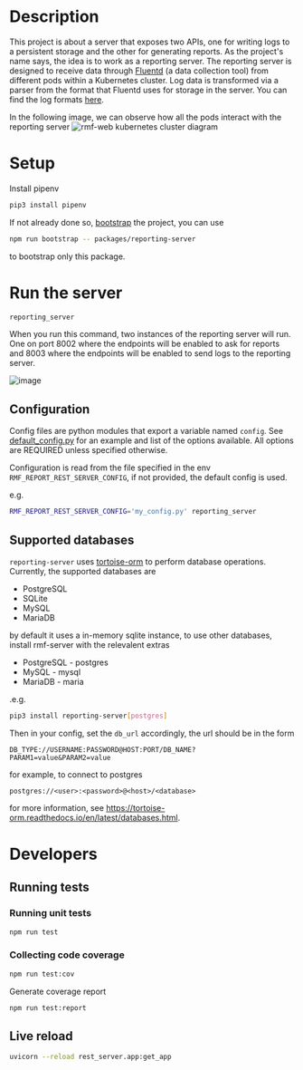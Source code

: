 # Description

This project is about a server that exposes two APIs, one for writing logs to a persistent storage and the other for generating reports. As the project's name says, the idea is to work as a reporting server. The reporting server is designed to receive data through [Fluentd](https://www.fluentd.org/) (a data collection tool) from different pods within a Kubernetes cluster. Log data is transformed via a parser from the format that Fluentd uses for storage in the server. You can find the log formats [here](https://github.com/open-rmf/rmf-web/blob/main/packages/reporting-server/rest_server/__mocks__/raw_data.py).

In the following image, we can observe how all the pods interact with the reporting server
![rmf-web kubernetes cluster diagram](https://user-images.githubusercontent.com/28668944/123916706-8b56e300-d9b4-11eb-990f-69e717f87b38.png)


# Setup

Install pipenv

```bash
pip3 install pipenv
```

If not already done so, [bootstrap](../../README.md#bootstrap) the project, you can use
```bash
npm run bootstrap -- packages/reporting-server
```
to bootstrap only this package.

# Run the server

```bash
reporting_server
```

When you run this command, two instances of the reporting server will run. One on port 8002 where the endpoints will be enabled to ask for reports and 8003 where the endpoints will be enabled to send logs to the reporting server.

![image](https://user-images.githubusercontent.com/11761240/123881439-b12bab80-d912-11eb-987a-77591add6c5d.png)


## Configuration

Config files are python modules that export a variable named `config`. See [default_config.py](rest_server/default_config.py) for an example and list of the options available. All options are REQUIRED unless specified otherwise.

Configuration is read from the file specified in the env `RMF_REPORT_REST_SERVER_CONFIG`, if not provided, the default config is used.

e.g.
```bash
RMF_REPORT_REST_SERVER_CONFIG='my_config.py' reporting_server
```


## Supported databases

`reporting-server` uses [tortoise-orm](https://github.com/tortoise/tortoise-orm/) to perform database operations. Currently, the supported databases are

* PostgreSQL
* SQLite
* MySQL
* MariaDB

by default it uses a in-memory sqlite instance, to use other databases, install rmf-server with the relevalent extras

* PostgreSQL - postgres
* MySQL - mysql
* MariaDB - maria

.e.g.

```bash
pip3 install reporting-server[postgres]
```

Then in your config, set the `db_url` accordingly, the url should be in the form

```
DB_TYPE://USERNAME:PASSWORD@HOST:PORT/DB_NAME?PARAM1=value&PARAM2=value
```

for example, to connect to postgres

```
postgres://<user>:<password>@<host>/<database>
```

for more information, see https://tortoise-orm.readthedocs.io/en/latest/databases.html.


# Developers

## Running tests

### Running unit tests

```bash
npm run test
```

### Collecting code coverage

```bash
npm run test:cov
```

Generate coverage report
```bash
npm run test:report
```

## Live reload

```bash
uvicorn --reload rest_server.app:get_app
```
